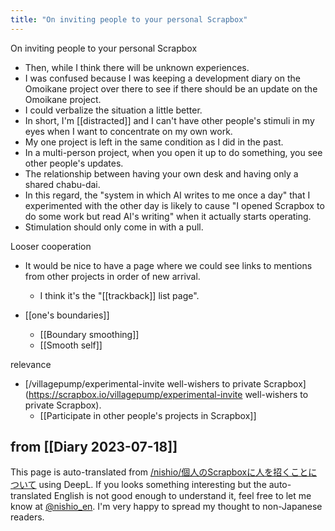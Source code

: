 ```yaml
---
title: "On inviting people to your personal Scrapbox"
---
```


On inviting people to your personal Scrapbox
- Then, while I think there will be unknown experiences.
- I was confused because I was keeping a development diary on the Omoikane project over there to see if there should be an update on the Omoikane project.
- I could verbalize the situation a little better.
- In short, I'm [[distracted]] and I can't have other people's stimuli in my eyes when I want to concentrate on my own work.
- My one project is left in the same condition as I did in the past.
- In a multi-person project, when you open it up to do something, you see other people's updates.
- The relationship between having your own desk and having only a shared chabu-dai.
- In this regard, the "system in which AI writes to me once a day" that I experimented with the other day is likely to cause "I opened Scrapbox to do some work but read AI's writing" when it actually starts operating.
- Stimulation should only come in with a pull.

Looser cooperation
- It would be nice to have a page where we could see links to mentions from other projects in order of new arrival.
    - I think it's the "[[trackback]] list page".

- [[one's boundaries]]
    - [[Boundary smoothing]]
    - [[Smooth self]]

relevance
- [/villagepump/experimental-invite well-wishers to private Scrapbox](https://scrapbox.io/villagepump/experimental-invite well-wishers to private Scrapbox).
    - [[Participate in other people's projects in Scrapbox]]

from  [[Diary 2023-07-18]]
---
This page is auto-translated from [/nishio/個人のScrapboxに人を招くことについて](https://scrapbox.io/nishio/個人のScrapboxに人を招くことについて) using DeepL. If you looks something interesting but the auto-translated English is not good enough to understand it, feel free to let me know at [@nishio_en](https://twitter.com/nishio_en). I'm very happy to spread my thought to non-Japanese readers.